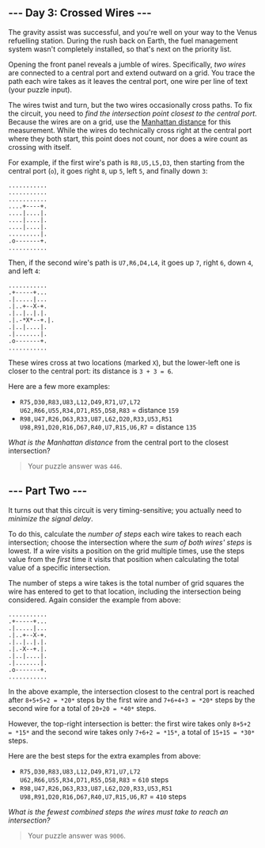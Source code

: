 ## --- Day 3: Crossed Wires ---

The gravity assist was successful, and you're well on your way to the Venus refuelling station. During the rush back on Earth, the fuel management system wasn't completely installed, so that's next on the priority list.


Opening the front panel reveals a jumble of wires. Specifically, *two wires* are connected to a central port and extend outward on a grid. You trace the path each wire takes as it leaves the central port, one wire per line of text (your puzzle input).


The wires twist and turn, but the two wires occasionally cross paths. To fix the circuit, you need to *find the intersection point closest to the central port*. Because the wires are on a grid, use the [Manhattan distance](https://en.wikipedia.org/wiki/Taxicab_geometry) for this measurement. While the wires do technically cross right at the central port where they both start, this point does not count, nor does a wire count as crossing with itself.


For example, if the first wire's path is `R8,U5,L5,D3`, then starting from the central port (`o`), it goes right `8`, up `5`, left `5`, and finally down `3`:



```
...........
...........
...........
....+----+.
....|....|.
....|....|.
....|....|.
.........|.
.o-------+.
...........

```

Then, if the second wire's path is `U7,R6,D4,L4`, it goes up `7`, right `6`, down `4`, and left `4`:



```
...........
.+-----+...
.|.....|...
.|..+--X-+.
.|..|..|.|.
.|.-*X*--+.|.
.|..|....|.
.|.......|.
.o-------+.
...........

```

These wires cross at two locations (marked `X`), but the lower-left one is closer to the central port: its distance is `3 + 3 = 6`.


Here are a few more examples:


- `R75,D30,R83,U83,L12,D49,R71,U7,L72  
U62,R66,U55,R34,D71,R55,D58,R83` = distance `159`
- `R98,U47,R26,D63,R33,U87,L62,D20,R33,U53,R51  
U98,R91,D20,R16,D67,R40,U7,R15,U6,R7` = distance `135`


*What is the Manhattan distance* from the central port to the closest intersection?



> Your puzzle answer was `446`.

## --- Part Two ---

It turns out that this circuit is very timing-sensitive; you actually need to *minimize the signal delay*.


To do this, calculate the *number of steps* each wire takes to reach each intersection; choose the intersection where the *sum of both wires' steps* is lowest. If a wire visits a position on the grid multiple times, use the steps value from the *first* time it visits that position when calculating the total value of a specific intersection.


The number of steps a wire takes is the total number of grid squares the wire has entered to get to that location, including the intersection being considered. Again consider the example from above:



```
...........
.+-----+...
.|.....|...
.|..+--X-+.
.|..|..|.|.
.|.-X--+.|.
.|..|....|.
.|.......|.
.o-------+.
...........

```

In the above example, the intersection closest to the central port is reached after `8+5+5+2 = *20*` steps by the first wire and `7+6+4+3 = *20*` steps by the second wire for a total of `20+20 = *40*` steps.


However, the top-right intersection is better: the first wire takes only `8+5+2 = *15*` and the second wire takes only `7+6+2 = *15*`, a total of `15+15 = *30*` steps.


Here are the best steps for the extra examples from above:


- `R75,D30,R83,U83,L12,D49,R71,U7,L72  
U62,R66,U55,R34,D71,R55,D58,R83` = `610` steps
- `R98,U47,R26,D63,R33,U87,L62,D20,R33,U53,R51  
U98,R91,D20,R16,D67,R40,U7,R15,U6,R7` = `410` steps


*What is the fewest combined steps the wires must take to reach an intersection?*



> Your puzzle answer was `9006`.

